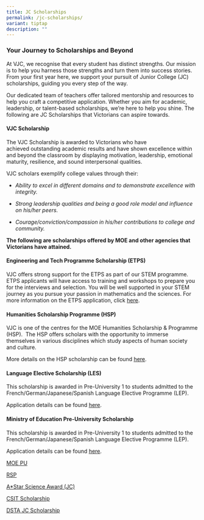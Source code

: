 ```yaml
---
title: JC Scholarships
permalink: /jc-scholarships/
variant: tiptap
description: ""
---
```

<h3><strong>Your Journey to Scholarships and Beyond</strong></h3>
<p>At VJC, we recognise that every student has distinct strengths. Our mission
is to help you harness those strengths and turn them into success stories.
From your first year here, we support your pursuit of Junior College (JC)
scholarships, guiding you every step of the way.</p>
<p>Our dedicated team of teachers offer tailored mentorship and resources
to help you craft a competitive application. Whether you aim for academic,
leadership, or talent-based scholarships, we’re here to help you shine.
The following are JC Scholarships that Victorians can aspire towards.</p>
<p></p>
<h4><strong>VJC Scholarship</strong></h4>
<p>The&nbsp;VJC Scholarship&nbsp;is awarded to Victorians who have achieved&nbsp;outstanding
academic results&nbsp;and have shown&nbsp;excellence&nbsp;within and beyond
the classroom by displaying motivation, leadership, emotional maturity,
resilience, and sound interpersonal qualities.&nbsp;&nbsp;</p>
<p>VJC scholars exemplify college values through their:&nbsp;</p>
<ul>
<li>
<p><em>Ability to excel in different domains and to demonstrate excellence with integrity.</em>
</p>
</li>
<li>
<p><em>Strong leadership qualities and being a good role model and influence on his/her peers.</em>
</p>
</li>
<li>
<p><em>Courage/conviction/compassion in his/her contributions to college and community.&nbsp;</em>
</p>
</li>
</ul>
<p></p>
<p><strong>The following are scholarships offered by MOE and other agencies that Victorians have attained.</strong>
</p>
<h4><strong>Engineering and Tech Programme Scholarship (ETPS)</strong></h4>
<p>VJC offers strong support for the ETPS as part of our STEM programme.
ETPS applicants will have access to training and workshops to prepare you
for the interviews and selection. You will be well supported in your STEM
journey as you pursue your passion in mathematics and the sciences. For
more information on the ETPS application, click&nbsp;<a href="https://www.moe.gov.sg/financial-matters/awards-scholarships/programme-scholarships-pre-u" rel="noopener nofollow" target="_blank">here</a>.&nbsp;</p>
<h4>Humanities Scholarship Programme (HSP)</h4>
<p>VJC is one of the centres for the MOE Humanities Scholarship &amp; Programme
(HSP).&nbsp; The HSP offers scholars with the opportunity to immerse themselves
in various disciplines which study aspects of human society and culture.&nbsp;&nbsp;</p>
<p>More details on the HSP scholarship can be found&nbsp;<a href="https://www.moe.gov.sg/education-in-sg/our-programmes/humanities-talent-development/humanities-scholarship-and-programme" class="XqQF9c" rel="noopener noreferrer nofollow" target="_blank"><u>here</u></a>.</p>
<h4>Language Elective Scholarship (LES)</h4>
<p>This scholarship is awarded in Pre-University 1 to students admitted to
the French/German/Japanese/Spanish Language Elective Programme (LEP).&nbsp;</p>
<p>Application details can be found&nbsp;<a href="https://www.moe.gov.sg/financial-matters/awards-scholarships/programme-scholarships-pre-u" class="XqQF9c" rel="noopener noreferrer nofollow" target="_blank"><u>here</u></a>.</p>
<h4>Ministry of Education Pre-University Scholarship</h4>
<p>This scholarship is awarded in Pre-University 1 to students admitted to
the French/German/Japanese/Spanish Language Elective Programme (LEP).&nbsp;</p>
<p>Application details can be found&nbsp;<a href="https://www.moe.gov.sg/financial-matters/awards-scholarships/programme-scholarships-pre-u" class="XqQF9c" rel="noopener noreferrer nofollow" target="_blank"><u>here</u></a>.</p>
<p><a href="https://sites.google.com/vjc.edu.sg/ecgvjc/home/exploring-opportunities-where-do-i-want-to-go/scholarships/moe-pre-u-scholarship" rel="noopener noreferrer nofollow" target="_blank">MOE PU</a>
</p>
<p><a href="https://sites.google.com/vjc.edu.sg/ecgvjc/home/exploring-opportunities-where-do-i-want-to-go/scholarships/regional-studies-programme-rsp" rel="noopener noreferrer nofollow" target="_blank">RSP</a>
</p>
<p><a href="https://sites.google.com/vjc.edu.sg/ecgvjc/home/exploring-opportunities-where-do-i-want-to-go/scholarships/astar-science-award-jc" rel="noopener noreferrer nofollow" target="_blank">A*Star Science Award (JC)</a>
</p>
<p><a href="https://sites.google.com/vjc.edu.sg/ecgvjc/home/exploring-opportunities-where-do-i-want-to-go/scholarships/csit-scholarship" rel="noopener noreferrer nofollow" target="_blank">CSIT Scholarship</a>
</p>
<p><a href="https://sites.google.com/vjc.edu.sg/ecgvjc/home/exploring-opportunities-where-do-i-want-to-go/scholarships/dsta-jc-scholarship" rel="noopener noreferrer nofollow" target="_blank">DSTA JC Scholarship</a>
</p>